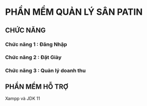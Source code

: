 # PHẦN MỀM QUẢN LÝ SÂN PATIN
## CHỨC NĂNG
### Chức năng 1 : Đăng Nhập
### Chức năng 2 : Đặt Giày
### Chức năng 3 : Quản lý doanh thu
## PHẦN MỀM HỖ TRỢ
Xampp và JDK 11
